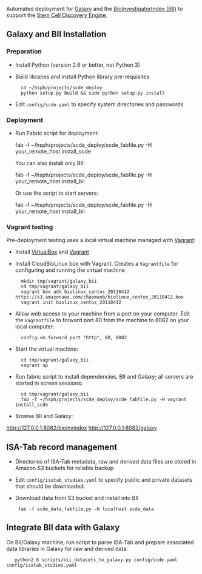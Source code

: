 Automated deployment for [Galaxy][1] and the
[BioInvestigatorIndex (BII)][2] to support the [Stem Cell Discovery Engine][3].

## Galaxy and BII Installation

### Preparation

- Install Python (version 2.6 or better, not Python 3)

- Build libraries and install Python library pre-requisites

        cd ~/hsph/projects/scde_deploy
        python setup.py build && sudo python setup.py install

- Edit `config/scde.yaml` to specify system directories and passwords

### Deployment

- Run Fabric script for deployment:

    fab -f ~/hsph/projects/scde_deploy/scde_fabfile.py -H your_remote_host install_scde

  You can also install only BII:

     fab -f ~/hsph/projects/scde_deploy/scde_fabfile.py -H your_remote_host install_bii

  Or use the script to start servers:

     fab -f ~/hsph/projects/scde_deploy/scde_fabfile.py -H your_remote_host install_bii

### Vagrant testing

Pre-deployment testing uses a local virtual machine managed with
[Vagrant][4]:

- Install [VirtualBox][5] and [Vagrant][4]

- Install CloudBioLinux box with Vagrant. Creates a `Vagrantfile` for
  configuring and running the virtual machine

        mkdir tmp/vagrant/galaxy_bii
        cd tmp/vagrant/galaxy_bii
        vagrant box add biolinux_centos_20110412 https://s3.amazonaws.com/chapmanb/biolinux_centos_20110412.box
        vagrant init biolinux_centos_20110412

- Allow web access to your machine from a port on your computer. Edit
  the `Vagrantfile` to forward port 80 from the machine to 8082 on
  your local computer:

        config.vm.forward_port "http", 80, 8082

- Start the virtual machine:

        cd tmp/vagrant/galaxy_bii
        vagrant up

- Run fabric script to install dependencies, BII and Galaxy; all
  servers are started in screen sessions:

        cd tmp/vagrant/galaxy_bii
        fab -f ~/hsph/projects/scde_deploy/scde_fabfile.py -H vagrant install_scde

- Browse BII and Galaxy:

http://127.0.0.1:8082/bioinvindex
http://127.0.0.1:8082/galaxy

[1]: http://usegalaxy.org
[2]: http://isatab.sourceforge.net/
[3]: http://discovery.hsci.harvard.edu/
[4]: http://vagrantup.com/
[5]: http://www.virtualbox.org/

## ISA-Tab record management

- Directories of ISA-Tab metadata, raw and derived data files are
  stored in Amazon S3 buckets for reliable backup

- Edit `config/isatab_studies.yaml` to specify public and private
  datasets that should be downloaded.

- Download data from S3 bucket and install into BII

       fab -f scde_data_fabfile.py -H localhost scde_data

## Integrate BII data with Galaxy

On BII/Galaxy machine, run script to parse ISA-Tab and prepare associated 
data libraries in Galaxy for raw and derived data:

       python2.6 scripts/bii_datasets_to_galaxy.py config/scde.yaml config/isatab_studies.yaml
